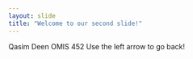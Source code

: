 ```yaml
---
layout: slide
title: "Welcome to our second slide!"
---
```

Qasim Deen OMIS 452
Use the left arrow to go back!
